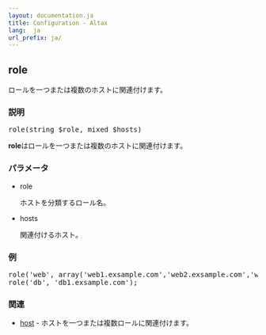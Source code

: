 ```yaml
---
layout: documentation.ja
title: Configuration - Altax
lang:  ja
url_prefix: ja/
---
```

## role

ロールを一つまたは複数のホストに関連付けます。

### 説明

<pre class="php-nonumber">
role(string $role, mixed $hosts)
</pre>

**role**はロールを一つまたは複数のホストに関連付けます。

### パラメータ

* role

  ホストを分類するロール名。

* hosts

  関連付けるホスト。

### 例

<pre class="php-nonumber">
role('web', array('web1.exsample.com','web2.exsample.com','web3.exsample.com'));
role('db', 'db1.exsample.com');
</pre>

### 関連

* [host](/altax/ja/documentation/configuration/host.html) - ホストを一つまたは複数ロールに関連付けます。


